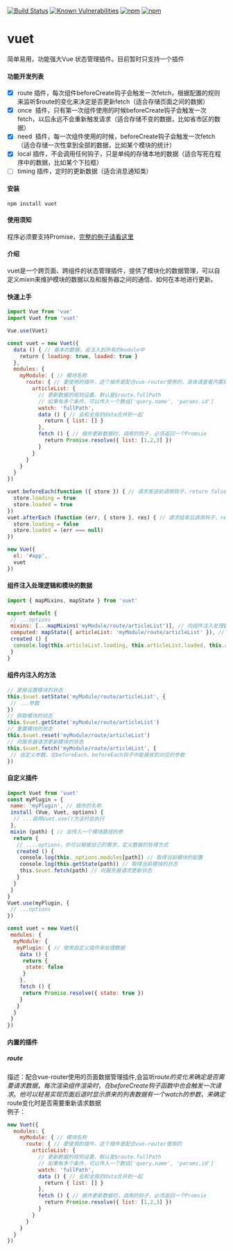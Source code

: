 [![Build Status](https://travis-ci.org/medevicex/vuet.svg?branch=master)](https://travis-ci.org/medevicex/vuet)
[![Known Vulnerabilities](https://snyk.io/test/npm/vuet/badge.svg)](https://snyk.io/test/npm/vuet)
[![npm](https://img.shields.io/npm/v/vuet.svg?style=flat-square)](https://www.npmjs.com/package/vuet) 
[![npm](https://img.shields.io/npm/dt/vuet.svg?style=flat-square)](https://www.npmjs.com/package/vuet)

# vuet
简单易用，功能强大Vue 状态管理插件。目前暂时只支持一个插件

#### 功能开发列表
- [x]  route 插件，每次组件beforeCreate钩子会触发一次fetch，根据配置的规则来监听$route的变化来决定是否更新fetch（适合存储页面之间的数据）
- [x]  once  插件，只有第一次组件使用的时候beforeCreate钩子会触发一次fetch，以后永远不会重新触发请求（适合存储不变的数据，比如省市区的数据）
- [x]  need  插件，每一次组件使用的时候，beforeCreate钩子会触发一次fetch（适合存储一次性拿到全部的数据，比如某个模块的统计）
- [x]  local 插件，不会调用任何钩子，只是单纯的存储本地的数据（适合写死在程序中的数据，比如某个下拉框）
- [ ]  timing 插件，定时的更新数据（适合消息通知类）

#### 安装
```
npm install vuet
```

#### 使用须知
程序必须要支持Promise，[完整的例子请看这里](https://github.com/medevicex/vuet/tree/master/example)

#### 介绍
vuet是一个跨页面、跨组件的状态管理插件，提供了模块化的数据管理，可以自定义mixin来维护模块的数据以及和服务器之间的通信、如何在本地进行更新。

#### 快速上手
```javascript
import Vue from 'vue'
import Vuet from 'vuet'

Vue.use(Vuet)

const vuet = new Vuet({
  data () { // 基本的数据，会注入到所有的module中
    return { loading: true, loaded: true }
  },
  modules: {
    myModule: { // 模块名称
      route: { // 要使用的插件，这个插件是配合vue-router使用的，具体请查看内置插件相关
        articleList: {
          // 更新数据的规则设置，默认是$route.fullPath
          // 如果有多个条件，可以传入一个数组['query.name', 'params.id']
          watch: 'fullPath',
          data () { // 会和全局的data合并到一起
            return { list: [] }
          },
          fetch () { // 插件更新数据时，调用的钩子，必须返回一个Promsie
            return Promise.resolve({ list: [1,2,3] })
          }
        }
      }
    }
  }
})

vuet.beforeEach(function ({ store }) { // 请求发送前调用钩子，return false 则取消本次请求
  store.loading = true
  store.loaded = true
})
vuet.afterEach (function (err, { store }, res) { // 请求结束后调用钩子，return false 则取消更新数据
  store.loading = false
  store.loaded = (err === null)
})

new Vue({
  el: '#app',
  vuet
})

```

#### 组件注入处理逻辑和模块的数据
```javascript
import { mapMixins, mapState } from 'vuet'

export default {
 // ...options
 mixins: [...mapMixins('myModule/route/articleList')], // 向组件注入处理数据的逻辑
 computed: mapState({ articleList: 'myModule/route/articleList' }), // 使用键值的方式，和数据进行连接
 created () {
  console.log(this.articleList.loading, this.articleList.loaded, this.articleList.list)
 }
}

```
#### 组件内注入的方法
```javascript
// 直接设置模块的状态
this.$vuet.setState('myModule/route/articleList', {
 // ...参数
})
// 获取模块的状态
this.$vuet.getState('myModule/route/articleList')
// 重置模块的状态
this.$vuet.reset('myModule/route/articleList')
// 向服务器请求更新模块的状态
this.$vuet.fetch('myModule/route/articleList', {
 // 自定义参数，在beforeEach、beforeEach钩子中能接收到对应的参数
})
```

#### 自定义插件
```javascript
import Vuet from 'vuet'
const myPlugin = {
 name: 'myPlugin', // 插件的名称
 install (Vue, Vuet, options) {
  // ...调用Vuet.use()方法时会执行
 },
 mixin (path) { // 会传入一个模块路径的参
  return {
   // ....options，你可以根据自己的需求，定义数据的处理方式
   created () {
    console.log(this._options.modules[path]) // 取得当前模块的配置
    console.log(this.getState(path)) // 取得当前模块的状态
    this.$vuet.fetch(path) // 向服务器请求更新状态
   }
  }
 }
}
Vuet.use(myPlugin, {
 // ...options
})

const vuet = new Vuet({
 modules: {
  myModule: {
   myPlugin: { // 使用自定义插件来处理数据
    data () {
     return {
      state: false
     }
    },
    fetch () {
     return Promise.resolve({ state: true })
    }
   }
  }
 }
})

```

#### 内置的插件
##### route
描述：配合vue-router使用的页面数据管理插件,会监听$route的变化来确定是否需要请求数据，每次渲染组件渲染时，在beforeCreate钩子函数中也会触发一次请求。他可以轻易实现页面后退时显示原来的列表数据  
有一个watch的参数，来确定$route变化时是否需要重新请求数据  
例子：
```javascript
new Vuet({
  modules: {
    myModule: { // 模块名称
      route: { // 要使用的插件，这个插件是配合vue-router使用的
        articleList: {
          // 更新数据的规则设置，默认是$route.fullPath
          // 如果有多个条件，可以传入一个数组['query.name', 'params.id']
          watch: 'fullPath',
          data () { // 会和全局的data合并到一起
            return { list: [] }
          },
          fetch () { // 插件更新数据时，调用的钩子，必须返回一个Promsie
            return Promise.resolve({ list: [1,2,3] })
          }
        }
      }
    }
  }
})
```
